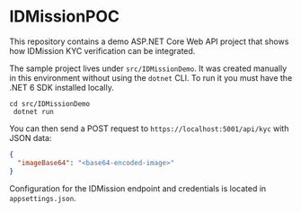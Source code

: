 # IDMissionPOC

This repository contains a demo ASP.NET Core Web API project that shows how IDMission KYC verification can be integrated.

The sample project lives under `src/IDMissionDemo`. It was created manually in this environment without using the `dotnet` CLI. To run it you must have the .NET 6 SDK installed locally.

```
cd src/IDMissionDemo
 dotnet run
```

You can then send a POST request to `https://localhost:5001/api/kyc` with JSON data:

```json
{
  "imageBase64": "<base64-encoded-image>"
}
```

Configuration for the IDMission endpoint and credentials is located in `appsettings.json`.
